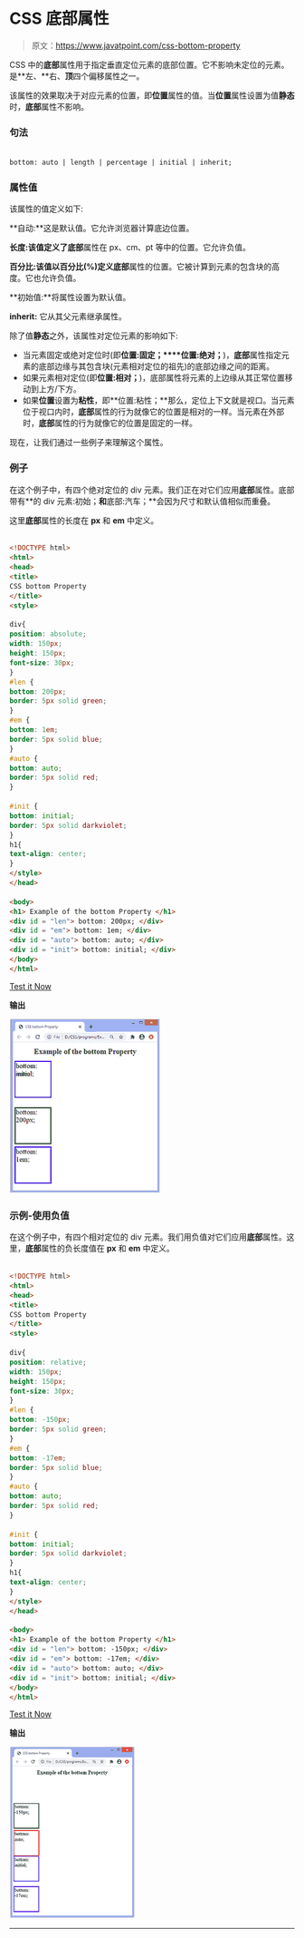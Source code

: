 # CSS 底部属性

> 原文：<https://www.javatpoint.com/css-bottom-property>

CSS 中的**底部**属性用于指定垂直定位元素的底部位置。它不影响未定位的元素。是**左、**右、**顶**四个偏移属性之一。

该属性的效果取决于对应元素的位置，即**位置**属性的值。当**位置**属性设置为值**静态**时，**底部**属性不影响。

### 句法

```html

bottom: auto | length | percentage | initial | inherit;

```

### 属性值

该属性的值定义如下:

**自动:**这是默认值。它允许浏览器计算底边位置。

**长度:**该值定义了**底部**属性在 px、cm、pt 等中的位置。它允许负值。

**百分比:**该值以百分比(%)定义**底部**属性的位置。它被计算到元素的包含块的高度。它也允许负值。

**初始值:**将属性设置为默认值。

**inherit:** 它从其父元素继承属性。

除了值**静态**之外，该属性对定位元素的影响如下:

*   当元素固定或绝对定位时(即**位置:固定；****位置:绝对；**)，**底部**属性指定元素的底部边缘与其包含块(元素相对定位的祖先)的底部边缘之间的距离。
*   如果元素相对定位(即**位置:相对；**)，底部属性将元素的上边缘从其正常位置移动到上方/下方。
*   如果**位置**设置为**粘性**，即**位置:粘性；**那么，定位上下文就是视口。当元素位于视口内时，**底部**属性的行为就像它的位置是相对的一样。当元素在外部时，**底部**属性的行为就像它的位置是固定的一样。

现在，让我们通过一些例子来理解这个属性。

### 例子

在这个例子中，有四个绝对定位的 div 元素。我们正在对它们应用**底部**属性。底部带有**的 div 元素:初始；**和**底部:汽车；**会因为尺寸和默认值相似而重叠。

这里**底部**属性的长度在 **px** 和 **em** 中定义。

```html

<!DOCTYPE html>
<html>
<head>
<title>
CSS bottom Property
</title>
<style>

div{
position: absolute;
width: 150px;
height: 150px;
font-size: 30px;
}
#len {
bottom: 200px;
border: 5px solid green;
}
#em {
bottom: 1em;
border: 5px solid blue;
}
#auto {
bottom: auto;
border: 5px solid red;
}

#init {
bottom: initial;
border: 5px solid darkviolet;
}
h1{
text-align: center;
}
</style>
</head>

<body>
<h1> Example of the bottom Property </h1>
<div id = "len"> bottom: 200px; </div>
<div id = "em"> bottom: 1em; </div>
<div id = "auto"> bottom: auto; </div>
<div id = "init"> bottom: initial; </div>
</body>
</html>

```

[Test it Now](https://www.javatpoint.com/oprweb/test.jsp?filename=css-bottom-property1)

**输出**

![CSS bottom property](img/ea80d088aeed64fddb29f2d5d7329489.png)

### 示例-使用负值

在这个例子中，有四个相对定位的 div 元素。我们用负值对它们应用**底部**属性。这里，**底部**属性的负长度值在 **px** 和 **em** 中定义。

```html

<!DOCTYPE html>
<html>
<head>
<title>
CSS bottom Property
</title>
<style>

div{
position: relative;
width: 150px;
height: 150px;
font-size: 30px;
}
#len {
bottom: -150px;
border: 5px solid green;
}
#em {
bottom: -17em;
border: 5px solid blue;
}
#auto {
bottom: auto;
border: 5px solid red;
}

#init {
bottom: initial;
border: 5px solid darkviolet;
}
h1{
text-align: center;
}
</style>
</head>

<body>
<h1> Example of the bottom Property </h1>
<div id = "len"> bottom: -150px; </div>
<div id = "em"> bottom: -17em; </div>
<div id = "auto"> bottom: auto; </div>
<div id = "init"> bottom: initial; </div>
</body>
</html>

```

[Test it Now](https://www.javatpoint.com/oprweb/test.jsp?filename=css-bottom-property2)

**输出**

![CSS bottom property](img/12eee2c67d3ec88a7d769d4a45ac875b.png)

* * *